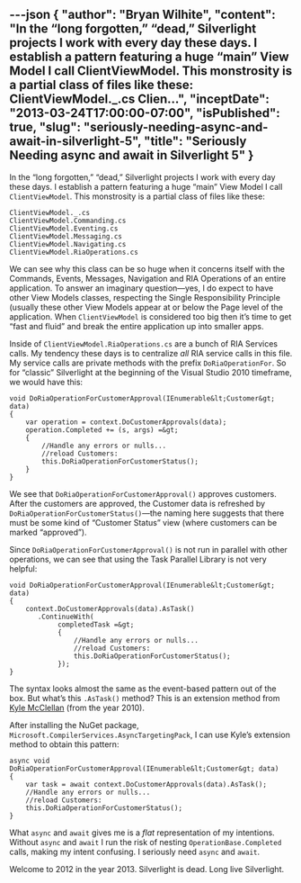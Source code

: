 ---json
{
  "author": "Bryan Wilhite",
  "content": "In the “long forgotten,” “dead,” Silverlight projects I work with every day these days. I establish a pattern featuring a huge “main” View Model I call ClientViewModel. This monstrosity is a partial class of files like these:  ClientViewModel._.cs  Clien...",
  "inceptDate": "2013-03-24T17:00:00-07:00",
  "isPublished": true,
  "slug": "seriously-needing-async-and-await-in-silverlight-5",
  "title": "Seriously Needing async and await in Silverlight 5"
}
---

In the “long forgotten,” “dead,” Silverlight projects I work with every day these days. I establish a pattern featuring a huge “main” View Model I call `ClientViewModel`. This monstrosity is a partial class of files like these:

    ClientViewModel._.cs
    ClientViewModel.Commanding.cs
    ClientViewModel.Eventing.cs
    ClientViewModel.Messaging.cs
    ClientViewModel.Navigating.cs
    ClientViewModel.RiaOperations.cs

We can see why this class can be so huge when it concerns itself with the Commands, Events, Messages, Navigation and RIA Operations of an entire application. To answer an imaginary question—yes, I do expect to have other View Models classes, respecting the Single Responsibility Principle (usually these other View Models appear at or below the Page level of the application. When `ClientViewModel` is considered too big then it’s time to get “fast and fluid” and break the entire application up into smaller apps.

Inside of `ClientViewModel.RiaOperations.cs` are a bunch of RIA Services calls. My tendency these days is to centralize *all* RIA service calls in this file. My service calls are private methods with the prefix `DoRiaOperationFor`. So for “classic” Silverlight at the beginning of the Visual Studio 2010 timeframe, we would have this:

    void DoRiaOperationForCustomerApproval(IEnumerable&lt;Customer&gt; data)
    {
        var operation = context.DoCustomerApprovals(data);
        operation.Completed += (s, args) =&gt;
        {
            //Handle any errors or nulls...
            //reload Customers:
            this.DoRiaOperationForCustomerStatus();
        }
    }

We see that `DoRiaOperationForCustomerApproval()` approves customers. After the customers are approved, the Customer data is refreshed by `DoRiaOperationForCustomerStatus()`—the naming here suggests that there must be some kind of “Customer Status” view (where customers can be marked “approved”).

Since `DoRiaOperationForCustomerApproval()` is not run in parallel with other operations, we can see that using the Task Parallel Library is not very helpful:

    void DoRiaOperationForCustomerApproval(IEnumerable&lt;Customer&gt; data)
    {
        context.DoCustomerApprovals(data).AsTask()
           .ContinueWith(
                completedTask =&gt;
                {
                    //Handle any errors or nulls...
                    //reload Customers:
                    this.DoRiaOperationForCustomerStatus();
                });
    }

The syntax looks almost the same as the event-based pattern out of the box. But what’s this `.AsTask()` method? This is an extension method from [Kyle McClellan](http://blogs.msdn.com/b/kylemc/archive/2010/11/02/using-the-visual-studio-async-ctp-with-ria-services.aspx) (from the year 2010).

After installing the NuGet package, `Microsoft.CompilerServices.AsyncTargetingPack`, I can use Kyle’s extension method to obtain this pattern:

    async void DoRiaOperationForCustomerApproval(IEnumerable&lt;Customer&gt; data)
    {
        var task = await context.DoCustomerApprovals(data).AsTask();
        //Handle any errors or nulls...
        //reload Customers:
        this.DoRiaOperationForCustomerStatus();
    }

What `async` and `await` gives me is a *flat* representation of my intentions. Without `async` and `await` I run the risk of nesting `OperationBase.Completed` calls, making my intent confusing. I seriously need `async` and `await`.

Welcome to 2012 in the year 2013. Silverlight is dead. Long live Silverlight.
